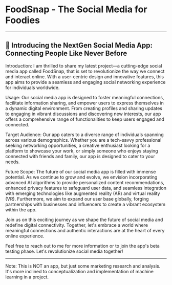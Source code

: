# FoodSnap - The Social Media for Foodies
-----
👋 Introducing the NextGen Social Media App: Connecting People Like Never Before
-
Introduction:
I am thrilled to share my latest project—a cutting-edge social media app called FoodSnap, that is set to revolutionize the way we connect and interact online. With a user-centric design and innovative features, this app aims to provide a seamless and engaging social networking experience for individuals worldwide.

Usage:
Our social media app is designed to foster meaningful connections, facilitate information sharing, and empower users to express themselves in a dynamic digital environment. From creating profiles and sharing updates to engaging in vibrant discussions and discovering new interests, our app offers a comprehensive range of functionalities to keep users engaged and connected.

Target Audience:
Our app caters to a diverse range of individuals spanning across various demographics. Whether you are a tech-savvy professional seeking networking opportunities, a creative enthusiast looking for a platform to showcase your work, or simply someone who enjoys staying connected with friends and family, our app is designed to cater to your needs.

Future Scope:
The future of our social media app is filled with immense potential. As we continue to grow and evolve, we envision incorporating advanced AI algorithms to provide personalized content recommendations, enhanced privacy features to safeguard user data, and seamless integration with emerging technologies like augmented reality (AR) and virtual reality (VR). Furthermore, we aim to expand our user base globally, forging partnerships with businesses and influencers to create a vibrant ecosystem within the app.

Join us on this exciting journey as we shape the future of social media and redefine digital connectivity. Together, let's embrace a world where meaningful connections and authentic interactions are at the heart of every online experience.

Feel free to reach out to me for more information or to join the app's beta testing phase. Let's revolutionize social media together!

----
Note: This is NOT an app, but just some marketing research and analysis. It's more inclined to conceptualization and implementation of machine learning in a project.
